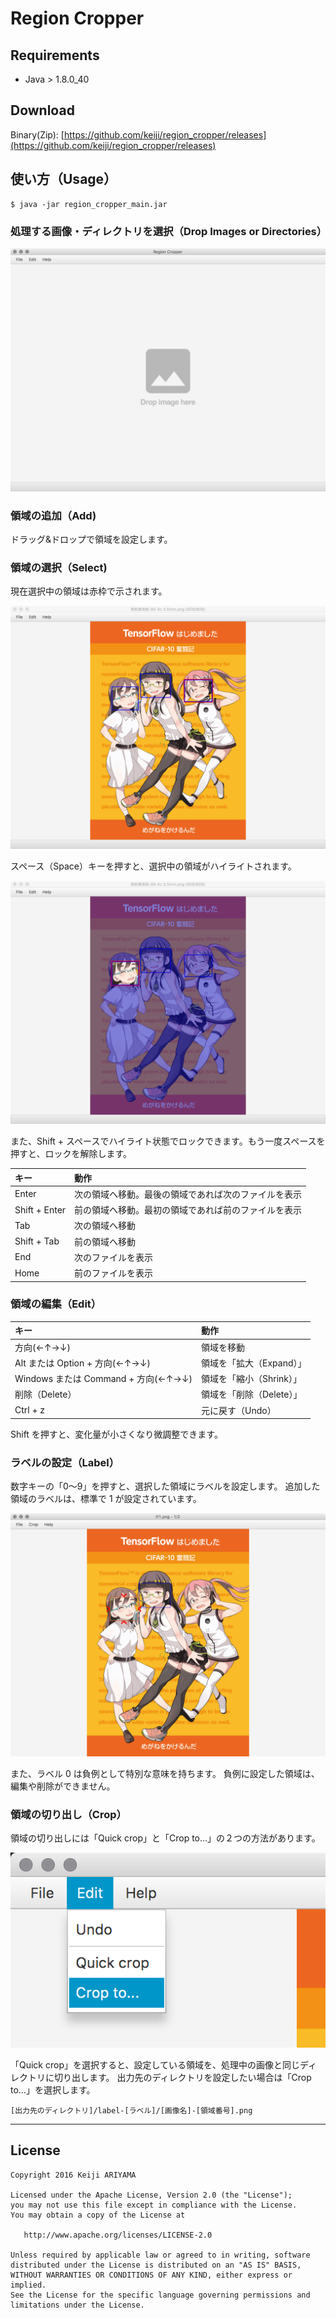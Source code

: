 # Region Cropper

## Requirements

 * Java > 1.8.0_40

## Download

 Binary(Zip): [https://github.com/keiji/region_cropper/releases](https://github.com/keiji/region_cropper/releases)

## 使い方（Usage）

    $ java -jar region_cropper_main.jar

### 処理する画像・ディレクトリを選択（Drop Images or Directories）

![Select Directory](images/drop_images_or_directories.png)

### 領域の追加（Add)

ドラッグ&ドロップで領域を設定します。

### 領域の選択（Select)

現在選択中の領域は赤枠で示されます。

![Set Region](images/selected_region.png)

スペース（Space）キーを押すと、選択中の領域がハイライトされます。

![Set Region](images/highlight_region.png)

また、Shift + スペースでハイライト状態でロックできます。もう一度スペースを押すと、ロックを解除します。

| キー | 動作 |
|:-----------|:------------|
| Enter | 次の領域へ移動。最後の領域であれば次のファイルを表示 |
| Shift + Enter | 前の領域へ移動。最初の領域であれば前のファイルを表示 |
| Tab | 次の領域へ移動 |
| Shift + Tab | 前の領域へ移動 |
| End | 次のファイルを表示 |
| Home | 前のファイルを表示 |

### 領域の編集（Edit）

| キー | 動作 |
|:-----------|:------------|
| 方向(←↑→↓) | 領域を移動 |
| Alt または Option + 方向(←↑→↓) | 領域を「拡大（Expand）」 |
| Windows または Command + 方向(←↑→↓) | 領域を「縮小（Shrink）」 |
| 削除（Delete） | 領域を「削除（Delete）」 |
| Ctrl + z | 元に戻す（Undo） |

Shift を押すと、変化量が小さくなり微調整できます。

### ラベルの設定（Label）

数字キーの「0〜9」を押すと、選択した領域にラベルを設定します。
追加した領域のラベルは、標準で 1 が設定されています。

![Set Region](images/set_label.png)

また、ラベル 0 は負例として特別な意味を持ちます。
負例に設定した領域は、編集や削除ができません。

### 領域の切り出し（Crop）

領域の切り出しには「Quick crop」と「Crop to...」の２つの方法があります。

![Set Region](images/menu_crop.png)

「Quick crop」を選択すると、設定している領域を、処理中の画像と同じディレクトリに切り出します。
出力先のディレクトリを設定したい場合は「Crop to...」を選択します。

    [出力先のディレクトリ]/label-[ラベル]/[画像名]-[領域番号].png


----

## License

    Copyright 2016 Keiji ARIYAMA

    Licensed under the Apache License, Version 2.0 (the "License");
    you may not use this file except in compliance with the License.
    You may obtain a copy of the License at

       http://www.apache.org/licenses/LICENSE-2.0

    Unless required by applicable law or agreed to in writing, software
    distributed under the License is distributed on an "AS IS" BASIS,
    WITHOUT WARRANTIES OR CONDITIONS OF ANY KIND, either express or implied.
    See the License for the specific language governing permissions and
    limitations under the License.
